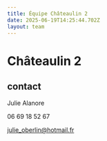 ```yaml
---
title: Équipe Châteaulin 2
date: 2025-06-19T14:25:44.702Z
layout: team
---
```


# Châteaulin 2



## contact 

Julie Alanore

06 69 18 52 67

julie_oberlin@hotmail.fr

